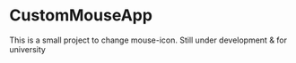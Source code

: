 # CustomMouseApp
This is a small project to change mouse-icon. Still under development &amp; for university

